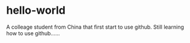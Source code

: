 # hello-world
A colleage student from China that first start to use github.
Still learning how to use github......
